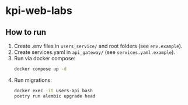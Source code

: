 # kpi-web-labs

## How to run
1. Create .env files in `users_service/` and root folders (see `env.example`).
2. Create services.yaml in `api_gateway/` (see `services.yaml.example`).
3. Run via docker compose:
   ```bash
   docker compose up -d
   ```
4. Run migrations:
   ```bash
   docker exec -it users-api bash
   poetry run alembic upgrade head
   ```
